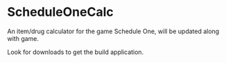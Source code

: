 # ScheduleOneCalc
An item/drug calculator for the game Schedule One, will be updated along with game.

Look for downloads to get the build application.
